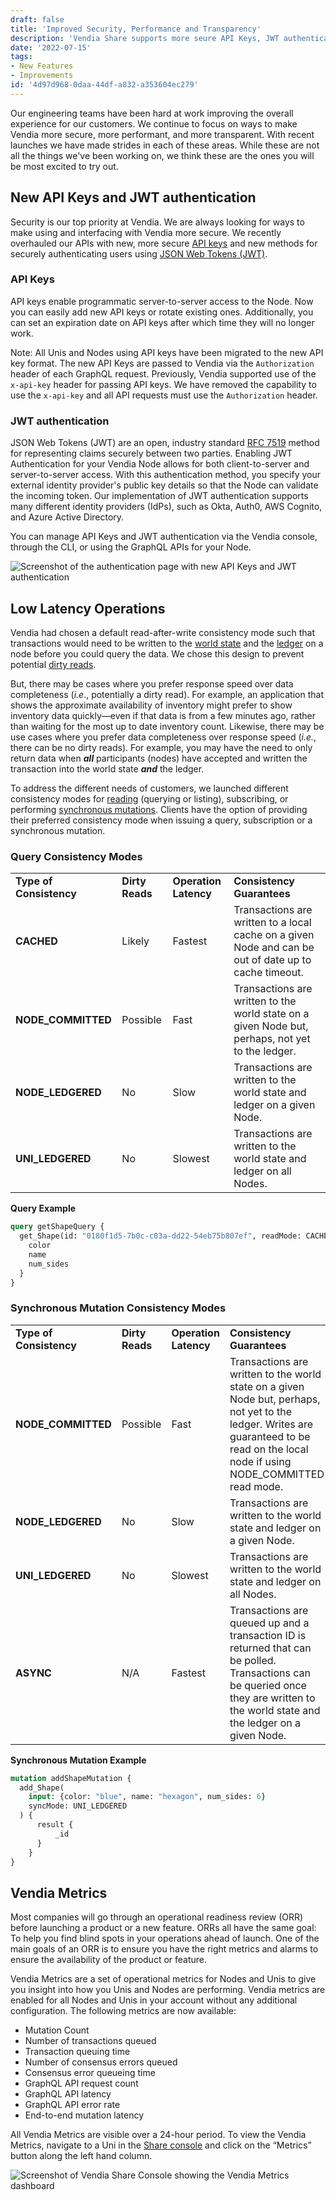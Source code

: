 ```yaml
---
draft: false
title: 'Improved Security, Performance and Transparency'
description: 'Vendia Share supports more seure API Keys, JWT authentication, low latency operations, and Vendia Metrics.'
date: '2022-07-15'
tags:
- New Features
- Improvements
id: '4d97d968-0daa-44df-a832-a353604ec279'
---
```


Our engineering teams have been hard at work improving the overall experience for our customers. We continue to focus on ways to make Vendia more secure, more performant, and more transparent. With recent launches we have made strides in each of these areas. While these are not all the things we've been working on, we think these are the ones you will be most excited to try out. 

## New API Keys and JWT authentication

Security is our top priority at Vendia. We are always looking for ways to make using and interfacing with Vendia more secure. We recently overhauled our APIs with new, more secure [API keys](https://www.vendia.com/docs/share/node-authentication#api-keys) and new methods for securely authenticating users using [JSON Web Tokens (JWT)](https://www.vendia.com/docs/share/node-authentication#jwt-authentication). 

### API Keys

API keys enable programmatic server-to-server access to the Node. Now you can easily add new API keys or rotate existing ones. Additionally, you can set an expiration date on API keys after which time they will no longer work. 

Note: All Unis and Nodes using API keys have been migrated to the new API key format. The new API Keys are passed to Vendia via the `Authorization` header of each GraphQL request. Previously, Vendia supported use of the `x-api-key` header for passing API keys. We have removed the capability to use the `x-api-key` and all API requests must use the `Authorization` header. 

### JWT authentication

JSON Web Tokens (JWT) are an open, industry standard [RFC 7519](https://datatracker.ietf.org/doc/html/rfc7519) method for representing claims securely between two parties. Enabling JWT Authentication for your Vendia Node allows for both client-to-server and server-to-server access. With this authentication method, you specify your external identity provider's public key details so that the Node can validate the incoming token. Our implementation of JWT authentication supports many different identity providers (IdPs), such as Okta, Auth0, AWS Cognito, and Azure Active Directory.

You can manage API Keys and JWT authentication via the Vendia console, through the CLI, or using the GraphQL APIs for your Node. 

![Screenshot of the authentication page with new API Keys and JWT authentication](https://d24nhiikxn5jns.cloudfront.net/optimized/user-images.githubusercontent.com..92179243..179299961-a80f9f6d-473b-41a3-8730-1153dca7a24e.png)

## Low Latency Operations

Vendia had chosen a default read-after-write consistency mode such that transactions would need to be written to the [world state](https://www.vendia.com/docs/share/terms-and-definitions#world-state) and the [ledger](https://www.vendia.com/docs/share/terms-and-definitions#ledger) on a node before you could query the data. We chose this design to prevent potential [dirty reads](https://www.vendia.com/docs/share/graphql#read-modes-for-queries).

But, there may be cases where you prefer response speed over data completeness (_i.e_., potentially a dirty read). For example, an application that shows the approximate availability of inventory might prefer to show inventory data quickly—even if that data is from a few minutes ago, rather than waiting for the most up to date inventory count. Likewise, there may be use cases where you prefer data completeness over response speed (_i.e._, there can be no dirty reads). For example, you may have the need to only return data when **_all_** participants (nodes) have accepted and written the transaction into the world state **_and_** the ledger.

To address the different needs of customers, we launched different consistency modes for [reading](https://www.vendia.com/docs/share/graphql#read-modes-for-queries) (querying or listing), subscribing, or performing [synchronous mutations](https://www.vendia.com/docs/share/graphql#sync-modes-for-mutations). Clients have the option of providing their preferred consistency mode when issuing a query, subscription or a synchronous mutation.

### Query Consistency Modes

<table>
  <tr>
    <td><strong>Type of Consistency</strong></td>
    <td><strong>Dirty Reads</strong></td>
    <td><strong>Operation Latency</strong></td>
    <td><strong>Consistency Guarantees</strong></td>
  </tr>
  <tr>
    <td><strong>CACHED</strong></td>
    <td>Likely</td>
    <td>Fastest</td>
    <td>Transactions are written to a local cache on a given Node and can be out of date up to cache timeout.</td>
  </tr>
  <tr>
    <td><strong>NODE_COMMITTED</strong></td>
    <td>Possible</td>
    <td>Fast</td>
    <td>Transactions are written to the world state on a given Node but, perhaps, not yet to the ledger.</td>
  </tr>
  <tr>
    <td><strong>NODE_LEDGERED</strong></td>
    <td>No</td>
    <td>Slow</td>
    <td>Transactions are written to the world state and ledger on a given Node.</td>
  </tr>
  <tr>
    <td><strong>UNI_LEDGERED</strong></td>
    <td>No</td>
    <td>Slowest</td>
    <td>Transactions are written to the world state and ledger on all Nodes.</td>
  </tr>
</table>

**Query Example**

```graphql
query getShapeQuery {
  get_Shape(id: "0180f1d5-7b0c-c03a-dd22-54eb75b807ef", readMode: CACHED) {
    color
    name
    num_sides
  }
}
```

### Synchronous Mutation Consistency Modes

<table>
  <tr>
    <td><strong>Type of Consistency</strong></td>
    <td><strong>Dirty Reads</strong></td>
    <td><strong>Operation Latency</strong></td>
    <td><strong>Consistency Guarantees</strong></td>
  </tr>
  <tr>
    <td><strong>NODE_COMMITTED</strong></td>
    <td>Possible</td>
    <td>Fast</td>
    <td>Transactions are written to the world state on a given Node but, perhaps, not yet to the ledger. Writes are guaranteed to be read on the local node if using NODE_COMMITTED read mode.</td>
  </tr>
  <tr>
    <td><strong>NODE_LEDGERED</strong></td>
    <td>No</td>
    <td>Slow</td>
    <td>Transactions are written to the world state and ledger on a given Node.</td>
  </tr>
  <tr>
    <td><strong>UNI_LEDGERED</strong></td>
    <td>No</td>
    <td>Slowest</td>
    <td>Transactions are written to the world state and ledger on all Nodes.</td>
  </tr>
  <tr>
    <td><strong>ASYNC</strong></td>
    <td>N/A</td>
    <td>Fastest</td>
    <td>Transactions are queued up and a transaction ID is returned that can be polled. Transactions can be queried once they are written to the world state and the ledger on a given Node.</td>
  </tr>
</table>

**Synchronous Mutation Example**

```graphql
mutation addShapeMutation {
  add_Shape(
    input: {color: "blue", name: "hexagon", num_sides: 6}
    syncMode: UNI_LEDGERED
  ) {
      result {
          _id
      }
    }
}
```

## Vendia Metrics

Most companies will go through an operational readiness review (ORR) before launching a product or a new feature. ORRs all have the same goal: To help you find blind spots in your operations ahead of launch. One of the main goals of an ORR is to ensure you have the right metrics and alarms to ensure the availability of the product or feature.

Vendia Metrics are a set of operational metrics for Nodes and Unis to give you insight into how you Unis and Nodes are performing. Vendia metrics are enabled for all Nodes and Unis in your account without any additional configuration. The following metrics are now available:

* Mutation Count
* Number of transactions queued
* Transaction queuing time
* Number of consensus errors queued
* Consensus error queueing time
* GraphQL API request count
* GraphQL API latency
* GraphQL API error rate
* End-to-end mutation latency

All Vendia Metrics are visible over a 24-hour period. To view the Vendia Metrics, navigate to a Uni in the [Share console](https://share.vendia.net) and click on the “Metrics” button along the left hand column.

![Screenshot of Vendia Share Console showing the Vendia Metrics dashboard](https://d24nhiikxn5jns.cloudfront.net/optimized/user-images.githubusercontent.com..92179243..179299554-7b1e1d08-653c-4ec4-91ff-105e4b84d61b.png)

